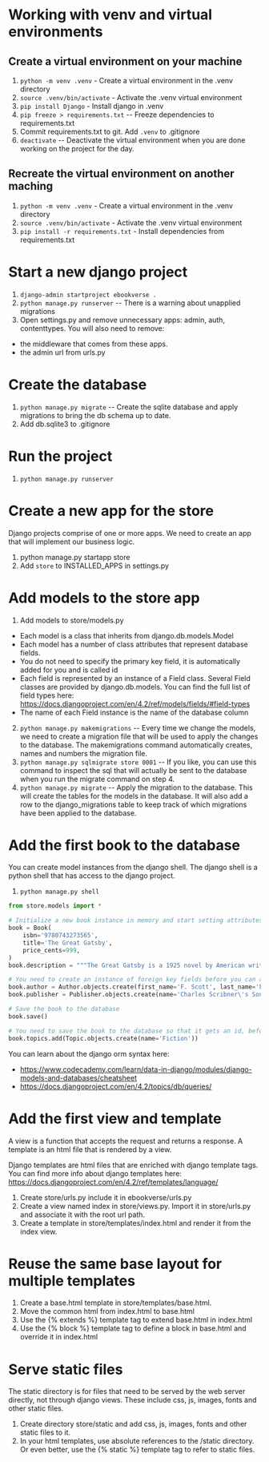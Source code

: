 # Working with venv and virtual environments

## Create a virtual environment on your machine
1. `python -m venv .venv` - Create a virtual environment in the .venv directory
2. `source .venv/bin/activate` - Activate the .venv virtual environment
3. `pip install Django` - Install django in .venv
4. `pip freeze > requirements.txt` -- Freeze dependencies to requirements.txt
5. Commit requirements.txt to git. Add `.venv` to .gitignore
6. `deactivate` -- Deactivate the virtual environment when you are done working on the project for the day.

## Recreate the virtual environment on another maching

1. `python -m venv .venv` - Create a virtual environment in the .venv directory
2. `source .venv/bin/activate` - Activate the .venv virtual environment
3. `pip install -r requirements.txt` - Install dependencies from requirements.txt

# Start a new django project

1. `django-admin startproject ebookverse .`
2. `python manage.py runserver` -- There is a warning about unapplied migrations
3. Open settings.py and remove unnecessary apps: admin, auth, contenttypes. You will also need to remove:
- the middleware that comes from these apps.
- the admin url from urls.py

# Create the database

1. `python manage.py migrate` -- Create the sqlite database and apply migrations to bring the db schema up to date.
2. Add db.sqlite3 to .gitignore

# Run the project

1. `python manage.py runserver`

# Create a new app for the store

Django projects comprise of one or more apps. We need to create an app that will implement our business logic.

1. python manage.py startapp store
2. Add `store` to INSTALLED_APPS in settings.py

# Add models to the store app

1. Add models to store/models.py
- Each model is a class that inherits from django.db.models.Model
- Each model has a number of class attributes that represent database fields.
- You do not need to specify the primary key field, it is automatically added for you and is called id
- Each field is represented by an instance of a Field class. Several Field classes are provided by django.db.models. You can find the full list of field types here: https://docs.djangoproject.com/en/4.2/ref/models/fields/#field-types
- The name of each Field instance is the name of the database column

2. `python manage.py makemigrations` -- Every time we change the models, we need to create a migration file that will be used to apply the changes to the database. The makemigrations command automatically creates, names and numbers the migration file.
3. `python manage.py sqlmigrate store 0001` -- If you like, you can use this command to inspect the sql that will actually be sent to the database when you run the migrate command on step 4.
4. `python manage.py migrate` -- Apply the migration to the database. This will create the tables for the models in the database. It will also add a row to the django_migrations table to keep track of which migrations have been applied to the database.

# Add the first book to the database

You can create model instances from the django shell. The django shell is a python shell that has access to the django project.
1. `python manage.py shell`

```python
from store.models import *

# Initialize a new book instance in memory and start setting attributes
book = Book(
    isbn='9780743273565',
    title='The Great Gatsby',
    price_cents=999,
)
book.description = """The Great Gatsby is a 1925 novel by American writer F. Scott Fitzgerald. Set in the Jazz Age on Long Island, the novel depicts narrator Nick Carraway's interactions with mysterious millionaire Jay Gatsby and Gatsby's obsession to reunite with his former lover, Daisy Buchanan."""

# You need to create an instance of foreign key fields before you can assign it to the book
book.author = Author.objects.create(first_name='F. Scott', last_name='Fitzgerald')
book.publisher = Publisher.objects.create(name='Charles Scribner\'s Sons')

# Save the book to the database
book.save()

# You need to save the book to the database so that it gets an id, before adding many to many relationships
book.topics.add(Topic.objects.create(name='Fiction'))
```

You can learn about the django orm syntax here:
- https://www.codecademy.com/learn/data-in-django/modules/django-models-and-databases/cheatsheet
- https://docs.djangoproject.com/en/4.2/topics/db/queries/

# Add the first view and template

A view is a function that accepts the request and returns a response. A template is an html file that is rendered by a view.

Django templates are html files that are enriched with django template tags. You can find more info about django templates here: https://docs.djangoproject.com/en/4.2/ref/templates/language/

1. Create store/urls.py include it in ebookverse/urls.py
2. Create a view named index in store/views.py. Import it in store/urls.py and associate it with the root url path.
3. Create a template in store/templates/index.html and render it from the index view.

# Reuse the same base layout for multiple templates

1. Create a base.html template in store/templates/base.html.
2. Move the common html from index.html to base.html
4. Use the {% extends %} template tag to extend base.html in index.html
3. Use the {% block %} template tag to define a block in base.html and override it in index.html

# Serve static files

The static directory is for files that need to be served by the web server directly, not through django views. These include css, js, images, fonts and other static files.

1. Create directory store/static and add css, js, images, fonts and other static files to it.
2. In your html templates, use absolute references to the /static directory. Or even better, use the {% static %} template tag to refer to static files.
